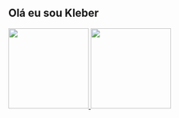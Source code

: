 ## Olá eu sou Kleber

<link rel="stylesheet" href="https://cdn.jsdelivr.net/gh/devicons/devicon@v2.15.1/devicon.min.css">       

<div>
  <a href="https://github.com/kleberzito">
  <img height="160em" src="https://github-readme-stats.vercel.app/api?username=kleberzito&show_icons=true&theme=dark&include_all_commits=true&count_private=true"/>
  <img height="160em" with="10em" src="https://github-readme-stats.vercel.app/api/top-langs/?username=kleberzito&layout=compact&langs_count=7&theme=dark"/>
</div>
  
  <div>
      
<i class="devicon-javascript-plain colored"></i>
  </div>

  
 
          
